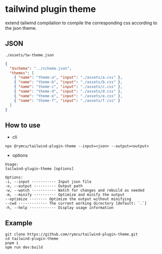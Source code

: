 # tailwind plugin theme

extend tailwind compilation to compile the corresponding css according to the json theme.

## JSON

`./assets/tw-theme.json`

```json
{
  "$schema": "../schema.json",
  "themes": [
    { "name": "theme-a", "input": "./assets/a.css" },
    { "name": "theme-b", "input": "./assets/b.css" },
    { "name": "theme-c", "input": "./assets/c.css" },
    { "name": "theme-d", "input": "./assets/d.css" },
    { "name": "theme-e", "input": "./assets/e.css" },
    { "name": "theme-f", "input": "./assets/f.css" }
  ]
}
```

## How to use

- cli

`npx @rymcu/tailwind-plugin-theme --input=<json> --output=<output>`

- options

```
Usage:
tailwind-plugin-theme [options]

Options:
-i, --input ··········· Input json file
-o, --output ·········· Output path
-w, --watch ··········· Watch for changes and rebuild as needed
-m, --minify ·········· Optimize and minify the output
--optimize ········ Optimize the output without minifying
--cwd ············· The current working directory [default: `.`]
-h, --help ············ Display usage information

```

## Example

```
git clone https://github.com/rymcu/tailwind-plugin-theme.git
cd tailwind-plugin-theme
pnpm i
npm run dev:build
```
